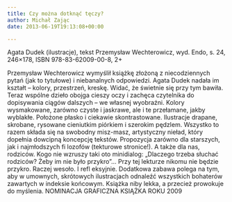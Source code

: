 ```yaml
---
title: Czy można dotknąć tęczy?
author: Michał Zając
date: 2013-06-19T19:13:08+00:00

---
```

Agata Dudek (ilustracje), tekst Przemysław Wechterowicz, wyd. Endo, s. 24, 246&#215;178, ISBN 978-83-62009-00-8, 2+


  Przemysław Wechterowicz wymyślił książkę złożoną z niecodziennych pytań (jak to tytułowe) i niebanalnych odpowiedzi. Agata Dudek nadała im kształt – kolory, przestrzeń, kreskę. Widać, że świetnie się przy tym bawiła. Teraz wspólne dzieło obojga cieszy oczy i zachęca czytelnika do dopisywania ciągów dalszych – we własnej wyobraźni. Kolory wysmakowane, zarówno czyste i jaskrawe, ale i te przełamane, jakby wyblakłe. Położone płasko i ciekawie skontrastowane. Ilustracje drapane, skrobane, rysowane cieniutkim piórkiem i szerokim pędzlem. Wszystko to razem składa się na swobodny misz-masz, artystyczny nieład, który dopełnia dowcipną koncepcję tekstów. Propozycja zarówno dla starszych, jak i najmłodszych fi lozofów (tekturowe stronice!). A także dla nas, rodziców. Kogo nie wzruszy taki oto minidialog: „Dlaczego trzeba słuchać rodziców? Żeby im nie było przykro”… Przy tej lekturze nikomu nie będzie przykro. Raczej wesoło. I refl eksyjnie. Dodatkowa zabawa polega na tym, aby w umownych, skrótowych ilustracjach odnaleźć wszystkich bohaterów zawartych w indeksie końcowym. Książka niby lekka, a przecież prowokuje do myślenia.
NOMINACJA GRAFICZNA KSIĄŻKA ROKU 2009
